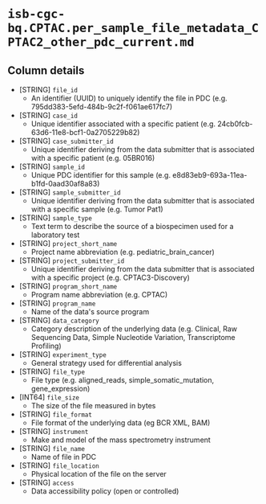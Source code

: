 # `isb-cgc-bq.CPTAC.per_sample_file_metadata_CPTAC2_other_pdc_current.md`

## Column details

* [STRING]    `file_id`
  - An identifier (UUID) to uniquely identify the file in PDC (e.g. 795dd383-5efd-484b-9c2f-f061ae617fc7)
* [STRING]    `case_id`
  - Unique identifier associated with a specific patient (e.g. 24cb0fcb-63d6-11e8-bcf1-0a2705229b82)
* [STRING]    `case_submitter_id`
  - Unique identifier deriving from the data submitter that is associated with a specific patient (e.g. 05BR016)
* [STRING]    `sample_id`
  - Unique PDC identifier for this sample (e.g. e8d83eb9-693a-11ea-b1fd-0aad30af8a83)
* [STRING]    `sample_submitter_id`
  - Unique identifier deriving from the data submitter that is associated with a specific sample (e.g. Tumor Pat1)
* [STRING]    `sample_type`
  - Text term to describe the source of a biospecimen used for a laboratory test
* [STRING]    `project_short_name`
  - Project name abbreviation (e.g. pediatric_brain_cancer)
* [STRING]    `project_submitter_id`
  - Unique identifier deriving from the data submitter that is associated with a specific project (e.g. CPTAC3-Discovery)
* [STRING]    `program_short_name`
  - Program name abbreviation (e.g. CPTAC)
* [STRING]    `program_name`
  - Name of the data's source program
* [STRING]    `data_category`
  - Category description of the underlying data (e.g. Clinical, Raw Sequencing Data, Simple Nucleotide Variation, Transcriptome Profiling)
* [STRING]    `experiment_type`
  - General strategy used for differential analysis
* [STRING]    `file_type`
  - File type (e.g. aligned_reads, simple_somatic_mutation, gene_expression)
* [INT64]    `file_size`
  - The size of the file measured in bytes
* [STRING]    `file_format`
  - File format of the underlying data (eg BCR XML, BAM)
* [STRING]    `instrument`
  - Make and model of the mass spectrometry instrument
* [STRING]    `file_name`
  - Name of file in PDC
* [STRING]    `file_location`
  - Physical location of the file on the server
* [STRING]    `access`
  - Data accessibility policy (open or controlled)

